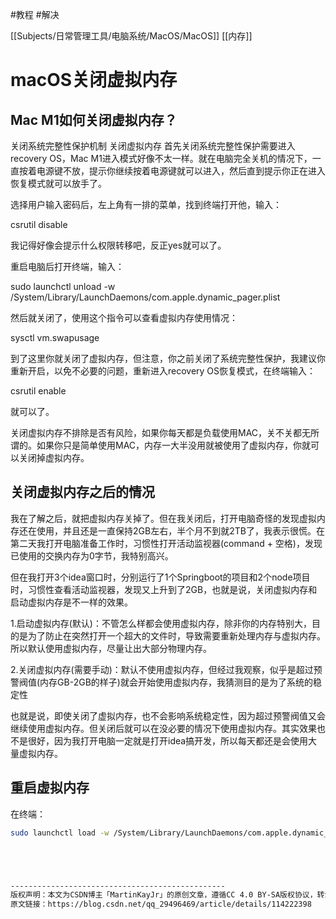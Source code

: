 

#教程 #解决 

[[Subjects/日常管理工具/电脑系统/MacOS/MacOS]]
[[内存]]

# macOS关闭虚拟内存





## Mac M1如何关闭虚拟内存？

关闭系统完整性保护机制
关闭虚拟内存
首先关闭系统完整性保护需要进入recovery OS，Mac M1进入模式好像不太一样。就在电脑完全关机的情况下，一直按着电源键不放，提示你继续按着电源键就可以进入，然后直到提示你正在进入恢复模式就可以放手了。

选择用户输入密码后，左上角有一排的菜单，找到终端打开他，输入：

csrutil disable

我记得好像会提示什么权限转移吧，反正yes就可以了。

重启电脑后打开终端，输入：

sudo launchctl unload -w /System/Library/LaunchDaemons/com.apple.dynamic_pager.plist

然后就关闭了，使用这个指令可以查看虚拟内存使用情况：

sysctl vm.swapusage

到了这里你就关闭了虚拟内存，但注意，你之前关闭了系统完整性保护，我建议你重新开启，以免不必要的问题，重新进入recovery OS恢复模式，在终端输入：

csrutil enable

就可以了。

关闭虚拟内存不排除是否有风险，如果你每天都是负载使用MAC，关不关都无所谓的。如果你只是简单使用MAC，内存一大半没用就被使用了虚拟内存，你就可以关闭掉虚拟内存。





## 关闭虚拟内存之后的情况



我在了解之后，就把虚拟内存关掉了。但在我关闭后，打开电脑奇怪的发现虚拟内存还在使用，并且还是一直保持2GB左右，半个月不到就2TB了，我表示很慌。在第二天我打开电脑准备工作时，习惯性打开活动监视器(command + 空格)，发现已使用的交换内存为0字节，我特别高兴。

但在我打开3个idea窗口时，分别运行了1个Springboot的项目和2个node项目时，习惯性查看活动监视器，发现又上升到了2GB，也就是说，关闭虚拟内存和启动虚拟内存是不一样的效果。

1.启动虚拟内存(默认)：不管怎么样都会使用虚拟内存，除非你的内存特别大，目的是为了防止在突然打开一个超大的文件时，导致需要重新处理内存与虚拟内存。所以默认使用虚拟内存，尽量让出大部分物理内存。

2.关闭虚拟内存(需要手动)：默认不使用虚拟内存，但经过我观察，似乎是超过预警阀值(内存GB-2GB的样子)就会开始使用虚拟内存，我猜测目的是为了系统的稳定性

也就是说，即使关闭了虚拟内存，也不会影响系统稳定性，因为超过预警阀值又会继续使用虚拟内存。但关闭后就可以在没必要的情况下使用虚拟内存。其实效果也不是很好，因为我打开电脑一定就是打开idea搞开发，所以每天都还是会使用大量虚拟内存。



## 重启虚拟内存





在终端：

```bash
sudo launchctl load -w /System/Library/LaunchDaemons/com.apple.dynamic_pager.plist





------------------------------------------------
版权声明：本文为CSDN博主「MartinKayJr」的原创文章，遵循CC 4.0 BY-SA版权协议，转载请附上原文出处链接及本声明。
原文链接：https://blog.csdn.net/qq_29496469/article/details/114222398

